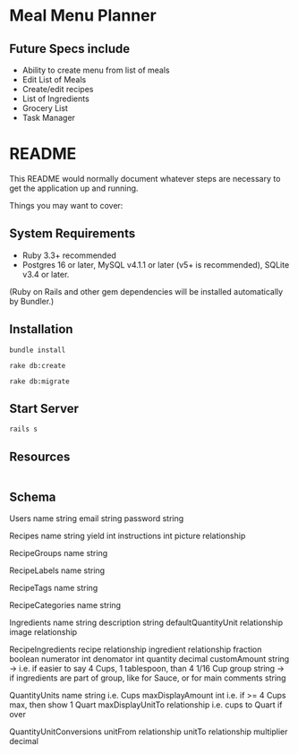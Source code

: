 # Meal Menu Planner

## Future Specs include
* Ability to create menu from list of meals
* Edit List of Meals
* Create/edit recipes
* List of Ingredients
* Grocery List
* Task Manager

# README

This README would normally document whatever steps are necessary to get the
application up and running.

Things you may want to cover:


## System Requirements

* Ruby 3.3+ recommended
* Postgres 16 or later, MySQL v4.1.1 or later (v5+ is recommended), SQLite v3.4 or later.


(Ruby on Rails and other gem dependencies will be installed automatically by Bundler.)

## Installation
```
bundle install
```
```
rake db:create
```
```
rake db:migrate
```

## Start Server
```
rails s
```

## Resources

|||
|-----------------------------------:|:--------------------------|

## Schema
Users
    name        string
    email       string
    password    string

Recipes
    name        string
    yield       int
    instructions int
    picture relationship

RecipeGroups
    name        string

RecipeLabels
    name        string

RecipeTags
    name        string

RecipeCategories
    name        string

Ingredients
    name                string
    description         string
    defaultQuantityUnit relationship
    image               relationship

RecipeIngredients
    recipe      relationship
    ingredient  relationship
    fraction    boolean
    numerator   int
    denomator   int
    quantity    decimal
    customAmount    string -> i.e. if easier to say 4 Cups, 1 tablespoon, than 4 1/16 Cup
    group       string      -> if ingredients are part of group, like for Sauce, or for main
    comments    string 

QuantityUnits
    name                string  i.e. Cups
    maxDisplayAmount    int  i.e. if >= 4 Cups max, then show 1 Quart
    maxDisplayUnitTo    relationship i.e. cups to Quart if over

QuantityUnitConversions
    unitFrom    relationship
    unitTo      relationship
    multiplier  decimal
